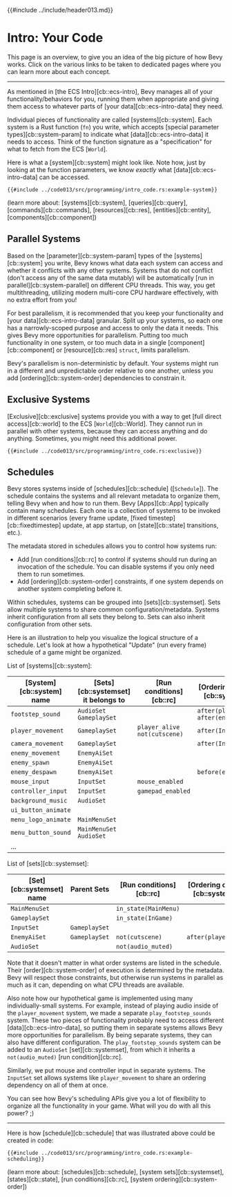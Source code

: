 {{#include ../include/header013.md}}

# Intro: Your Code

This page is an overview, to give you an idea of the big picture of how Bevy
works. Click on the various links to be taken to dedicated pages where you can
learn more about each concept.

---

As mentioned in [the ECS Intro][cb::ecs-intro], Bevy manages all of your
functionality/behaviors for you, running them when appropriate and giving them
access to whatever parts of [your data][cb::ecs-intro-data] they need.

Individual pieces of functionality are called [systems][cb::system]. Each system
is a Rust function (`fn`) you write, which accepts [special parameter
types][cb::system-param] to indicate what [data][cb::ecs-intro-data] it needs to
access. Think of the function signature as a "specification" for what to fetch
from the ECS [`World`].

Here is what a [system][cb::system] might look like. Note how, just by looking
at the function parameters, we know *exactly* what [data][cb::ecs-intro-data]
can be accessed.

```rust,no_run,noplayground
{{#include ../code013/src/programming/intro_code.rs:example-system}}
```

(learn more about: [systems][cb::system], [queries][cb::query], [commands][cb::commands], [resources][cb::res], [entities][cb::entity], [components][cb::component])

## Parallel Systems

Based on the [parameter][cb::system-param] types of the [systems][cb::system]
you write, Bevy knows what data each system can access and whether it conflicts
with any other systems.  Systems that do not conflict (don't access any of the
same data mutably) will be automatically [run in parallel][cb::system-parallel]
on different CPU threads. This way, you get multithreading, utilizing modern
multi-core CPU hardware effectively, with no extra effort from you!

For best parallelism, it is recommended that you keep your functionality and
[your data][cb::ecs-intro-data] granular. Split up your systems, so each
one has a narrowly-scoped purpose and access to only the data it needs. This
gives Bevy more opportunities for parallelism. Putting too much functionality
in one system, or too much data in a single [component][cb::component] or
[resource][cb::res] `struct`, limits parallelism.

Bevy's parallelism is non-deterministic by default. Your systems might run in a
different and unpredictable order relative to one another, unless you add
[ordering][cb::system-order] dependencies to constrain it.

## Exclusive Systems

[Exclusive][cb::exclusive] systems provide you with a way to get [full direct
access][cb::world] to the ECS [`World`][cb::World]. They cannot run in parallel
with other systems, because they can access anything and do anything. Sometimes,
you might need this additional power.

```rust,no_run,noplayground
{{#include ../code013/src/programming/intro_code.rs:exclusive}}
```

## Schedules

Bevy stores systems inside of [schedules][cb::schedule]
([`Schedule`]). The schedule contains the systems and all
relevant metadata to organize them, telling Bevy when and how to run them. Bevy
[Apps][cb::App] typically contain many schedules. Each one is a collection of
systems to be invoked in different scenarios (every frame update, [fixed
timestep][cb::fixedtimestep] update, at app startup, on [state][cb::state]
transitions, etc.).

The metadata stored in schedules allows you to control how systems run:
 - Add [run conditions][cb::rc] to control if systems should run during an
   invocation of the schedule. You can disable systems if you only need them
   to run sometimes.
 - Add [ordering][cb::system-order] constraints, if one system depends on
   another system completing before it.

Within schedules, systems can be grouped into [sets][cb::systemset]. Sets
allow multiple systems to share common configuration/metadata. Systems
inherit configuration from all sets they belong to. Sets can also inherit
configuration from other sets.

Here is an illustration to help you visualize the logical structure of a
schedule. Let's look at how a hypothetical "Update" (run every frame) schedule of a
game might be organized.

List of [systems][cb::system]:

|[System][cb::system] name|[Sets][cb::systemset] it belongs to|[Run conditions][cb::rc]|[Ordering constraints][cb::system-order]|
|---|---|---|---|
|`footstep_sound`|`AudioSet` `GameplaySet`||`after(player_movement)` `after(enemy_movement)`|
|`player_movement`|`GameplaySet`|`player_alive` `not(cutscene)`|`after(InputSet)`|
|`camera_movement`|`GameplaySet`||`after(InputSet)`|
|`enemy_movement`|`EnemyAiSet`|||
|`enemy_spawn`|`EnemyAiSet`|||
|`enemy_despawn`|`EnemyAiSet`||`before(enemy_spawn)`|
|`mouse_input`|`InputSet`|`mouse_enabled`||
|`controller_input`|`InputSet`|`gamepad_enabled`||
|`background_music`|`AudioSet`|||
|`ui_button_animate`||||
|`menu_logo_animate`|`MainMenuSet`|||
|`menu_button_sound`|`MainMenuSet` `AudioSet`|||
|...||||

List of [sets][cb::systemset]:

|[Set][cb::systemset] name|Parent Sets|[Run conditions][cb::rc]|[Ordering constraints][cb::system-order]|
|---|---|---|---|
|`MainMenuSet`||`in_state(MainMenu)`||
|`GameplaySet`||`in_state(InGame)`||
|`InputSet`|`GameplaySet`|||
|`EnemyAiSet`|`GameplaySet`|`not(cutscene)`|`after(player_movement)`|
|`AudioSet`||`not(audio_muted)`||

Note that it doesn't matter in what order systems are listed in the schedule.
Their [order][cb::system-order] of execution is determined by the metadata. Bevy
will respect those constraints, but otherwise run systems in parallel as much as
it can, depending on what CPU threads are available.

Also note how our hypothetical game is implemented using many individually-small
systems. For example, instead of playing audio inside of the `player_movement`
system, we made a separate `play_footstep_sounds` system. These two pieces of
functionality probably need to access different [data][cb::ecs-intro-data], so
putting them in separate systems allows Bevy more opportunities for parallelism.
By being separate systems, they can also have different configuration. The
`play_footstep_sounds` system can be added to an `AudioSet`
[set][cb::systemset], from which it inherits a `not(audio_muted)` [run
condition][cb::rc].

Similarly, we put mouse and controller input in separate systems. The `InputSet`
set allows systems like `player_movement` to share an ordering dependency
on all of them at once.

You can see how Bevy's scheduling APIs give you a lot of flexibility to organize
all the functionality in your game. What will you do with all this power? ;)

---

Here is how [schedule][cb::schedule] that was illustrated above could be
created in code:

```rust,no_run,noplayground
{{#include ../code013/src/programming/intro_code.rs:example-scheduling}}
```

(learn more about: [schedules][cb::schedule], [system sets][cb::systemset], [states][cb::state], [run conditions][cb::rc], [system ordering][cb::system-order])
